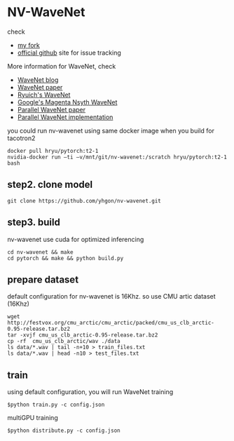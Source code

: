 
# NV-WaveNet
check 
- [my fork](https://github.com/yhgon/nv-wavenet) 
- [official github](https://github.com/NVIDIA/nv-wavenet) site for issue tracking

More information for WaveNet, check 
- [WaveNet blog](https://deepmind.com/blog/wavenet-generative-model-raw-audio/) 
- [WaveNet paper](https://arxiv.org/abs/1609.03499)
- [Ryuich's WaveNet](https://github.com/r9y9/wavenet_vocoder)
- [Google's Magenta Nsyth WaveNet](https://github.com/tensorflow/magenta/tree/master/magenta/models/nsynth/wavenet)
- [Parallel WaveNet paper](https://arxiv.org/abs/1711.10433)
- [Parallel WaveNet implementation](https://github.com/andabi/parallel-wavenet-vocoder) 

you could run nv-wavenet using same docker image when you build for tacotron2

```
docker pull hryu/pytorch:t2-1
nvidia-docker run –ti –v/mnt/git/nv-wavenet:/scratch hryu/pytorch:t2-1 bash
```

## step2. clone model
```
git clone https://github.com/yhgon/nv-wavenet.git

```

## step3. build 
nv-wavenet use cuda for optimized inferencing 
```
cd nv-wavenet && make
cd pytorch && make && python build.py
```
## prepare dataset
default configuration for nv-wavenet is 16Khz.
so use CMU artic dataset (16Khz)
```
wget http://festvox.org/cmu_arctic/cmu_arctic/packed/cmu_us_clb_arctic-0.95-release.tar.bz2
tar -xvjf cmu_us_clb_arctic-0.95-release.tar.bz2
cp -rf  cmu_us_clb_arctic/wav ./data
ls data/*.wav | tail -n+10 > train_files.txt
ls data/*.wav | head -n10 > test_files.txt
```

## train
using default configuration, you will run WaveNet training
```
$python train.py -c config.json 
```

multiGPU training
```
$python distribute.py -c config.json 
```
